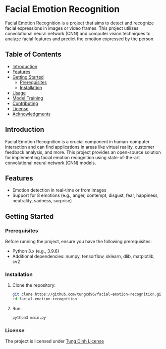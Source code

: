 # Facial Emotion Recognition

Facial Emotion Recognition is a project that aims to detect and recognize facial expressions in images or video frames. This project utilizes convolutional neural network (CNN) and computer vision techniques to analyze facial features and predict the emotion expressed by the person.

## Table of Contents

- [Introduction](#introduction)
- [Features](#features)
- [Getting Started](#getting-started)
  - [Prerequisites](#prerequisites)
  - [Installation](#installation)
- [Usage](#usage)
- [Model Training](#model-training)
- [Contributing](#contributing)
- [License](#license)
- [Acknowledgments](#acknowledgments)

## Introduction

Facial Emotion Recognition is a crucial component in human-computer interaction and can find applications in areas like virtual reality, customer feedback analysis, and more. This project provides an open-source solution for implementing facial emotion recognition using state-of-the-art convolutional neural network (CNN) models.

## Features

- Emotion detection in real-time or from images
- Support for 8 emotions (e.g., anger, contempt, disgust, fear, happiness, neutrality, sadness, surprise)

## Getting Started

### Prerequisites

Before running the project, ensure you have the following prerequisites:

- Python 3.x (e.g., 3.9.6)
- Additional dependencies: numpy, tensorflow, sklearn, dlib, matplotlib, cv2

### Installation

1. Clone the repository:

   ```zsh
   git clone https://github.com/tungxd96/facial-emotion-recognition.git
   cd facial-emotion-recognition
   ```

2. Run:

    ```zsh
    python3 main.py
    ```

### License

The project is licensed under [Tung Dinh License](https://github.com/tungxd96/facial-emotion-recognition/blob/main/LICENSE.md)
